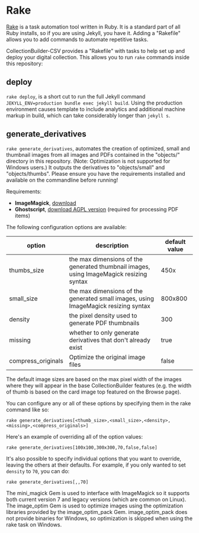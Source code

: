 # Rake

[Rake](https://github.com/ruby/rake) is a task automation tool written in Ruby.
It is a standard part of all Ruby installs, so if you are using Jekyll, you have it.
Adding a "Rakefile" allows you to add commands to automate repetitive tasks.

CollectionBuilder-CSV provides a "Rakefile" with tasks to help set up and deploy your digital collection.
This allows you to run `rake` commands inside this repository:

## deploy

`rake deploy`, is a short cut to run the full Jekyll command `JEKYLL_ENV=production bundle exec jekyll build`.
Using the production environment causes template to include analytics and additional machine markup in build, which can take considerably longer than `jekyll s`.

## generate_derivatives

`rake generate_derivatives`, automates the creation of optimized, small and thumbnail images from all images and PDFs contained in the "objects/" directory in this repository. (Note: Optimization is not supported for Windows users.)
It outputs the derivatives to "objects/small" and "objects/thumbs".
Please ensure you have the requirements installed and available on the commandline before running!

Requirements:

- **ImageMagick**, [download](https://imagemagick.org/script/download.php)
- **Ghostscript**, [download AGPL version](https://www.ghostscript.com/download/gsdnld.html) (required for processing PDF items)

The following configuration options are available:

| option | description | default value |
| --- | --- | --- |
| thumbs_size | the max dimensions of the generated thumbnail images, using ImageMagick resizing syntax | 450x |
| small_size | the max dimensions of the generated small images, using ImageMagick resizing syntax | 800x800 |
| density | the pixel density used to generate PDF thumbnails | 300 |
| missing | whether to only generate derivatives that don't already exist | true |
| compress_originals | Optimize the original image files | false |

The default image sizes are based on the max pixel width of the images where they will appear in the base CollectionBuilder features (e.g. the width of thumb is based on the card image top featured on the Browse page).

You can configure any or all of these options by specifying them in the rake command like so:

```
rake generate_derivatives[<thumb_size>,<small_size>,<density>,<missing>,<compress_originals>]
```

Here's an example of overriding all of the option values:

```
rake generate_derivatives[100x100,300x300,70,false,false]
```

It's also possible to specify individual options that you want to override, leaving the others at their defaults.
For example, if you only wanted to set `density` to `70`, you can do:

```
rake generate_derivatives[,,70]
```

The mini_magick Gem is used to interface with ImageMagick so it supports both current version 7 and legacy versions (which are common on Linux). 
The image_optim Gem is used to optimize images using the optimization libraries provided by the image_optim_pack Gem. 
image_optim_pack does not provide binaries for Windows, so optimization is skipped when using the rake task on Windows.
